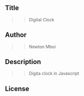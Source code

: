 ## Title
>> Digital Clock
## Author
>> Newton Mboi
## Description
>> Digita clock in Javascript 
## License